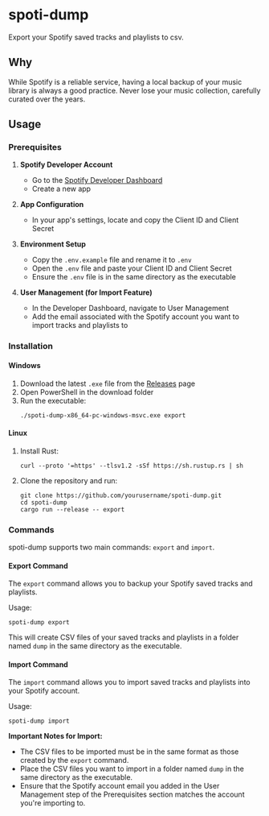 # spoti-dump

Export your Spotify saved tracks and playlists to csv.

## Why

While Spotify is a reliable service, having a local backup of your music library is always a good practice. Never lose your music collection, carefully curated over the years. 

## Usage

### Prerequisites

1. **Spotify Developer Account**
   - Go to the [Spotify Developer Dashboard](https://developer.spotify.com/dashboard)
   - Create a new app

2. **App Configuration**
   - In your app's settings, locate and copy the Client ID and Client Secret

3. **Environment Setup**
   - Copy the `.env.example` file and rename it to `.env`
   - Open the `.env` file and paste your Client ID and Client Secret
   - Ensure the `.env` file is in the same directory as the executable

4. **User Management (for Import Feature)**
   - In the Developer Dashboard, navigate to User Management
   - Add the email associated with the Spotify account you want to import tracks and playlists to

### Installation

#### Windows

1. Download the latest `.exe` file from the [Releases](https://github.com/thomas192/spoti-dump/releases) page
2. Open PowerShell in the download folder
3. Run the executable:
   ```
   ./spoti-dump-x86_64-pc-windows-msvc.exe export
   ```

#### Linux

1. Install Rust:
   ```
   curl --proto '=https' --tlsv1.2 -sSf https://sh.rustup.rs | sh
   ```
2. Clone the repository and run:
   ```
   git clone https://github.com/yourusername/spoti-dump.git
   cd spoti-dump
   cargo run --release -- export
   ```

### Commands

spoti-dump supports two main commands: `export` and `import`.

#### Export Command

The `export` command allows you to backup your Spotify saved tracks and playlists.

Usage:
```
spoti-dump export
```

This will create CSV files of your saved tracks and playlists in a folder named `dump` in the same directory as the executable.

#### Import Command

The `import` command allows you to import saved tracks and playlists into your Spotify account.

Usage:
```
spoti-dump import
```

**Important Notes for Import:**
- The CSV files to be imported must be in the same format as those created by the `export` command.
- Place the CSV files you want to import in a folder named `dump` in the same directory as the executable.
- Ensure that the Spotify account email you added in the User Management step of the Prerequisites section matches the account you're importing to.
